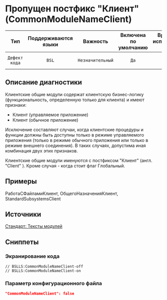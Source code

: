 # Пропущен постфикс "Клиент" (CommonModuleNameClient)

| Тип | Поддерживаются<br/>языки | Важность | Включена<br/>по умолчанию | Время на<br/>исправление (мин) | Тэги |
| :-: | :-: | :-: | :-: | :-: | :-: |
| `Дефект кода` | `BSL` | `Незначительный` | `Да` | `5` | `standard`<br/>`badpractice`<br/>`unpredictable` |

<!-- Блоки выше заполняются автоматически, не трогать -->
## Описание диагностики
<!-- Описание диагностики заполняется вручную. Необходимо понятным языком описать смысл и схему работу -->

Клиентские общие модули содержат клиентскую бизнес-логику (функциональность, определенную только для клиента)
 и имеют признаки:

* Клиент (управляемое приложение)
* Клиент (обычное приложение)

Исключение составляют случаи, когда клиентские процедуры и функции должны быть доступны только в режиме управляемого 
приложения (только в режиме обычного приложения или только в режиме внешнего соединения). 
В таких случаях, допустима иная комбинация двух этих признаков.

Клиентские общие модули именуются с постфиксом "Клиент" (англ. "Client" ). Кроме случая - когда стоит флаг Глобальный.

## Примеры
<!-- В данном разделе приводятся примеры, на которые диагностика срабатывает, а также можно привести пример, как можно исправить ситуацию -->

РаботаСФайламиКлиент, ОбщегоНазначенияКлиент, StandardSubsystemsClient

## Источники
<!-- Необходимо указывать ссылки на все источники, из которых почерпнута информация для создания диагностики -->


[Стандарт: Тексты модулей](https://its.1c.ru/db/v8std#content:469:hdoc:2.3)

## Сниппеты

<!-- Блоки ниже заполняются автоматически, не трогать -->
### Экранирование кода

```bsl
// BSLLS:CommonModuleNameClient-off
// BSLLS:CommonModuleNameClient-on
```

### Параметр конфигурационного файла

```json
"CommonModuleNameClient": false
```
